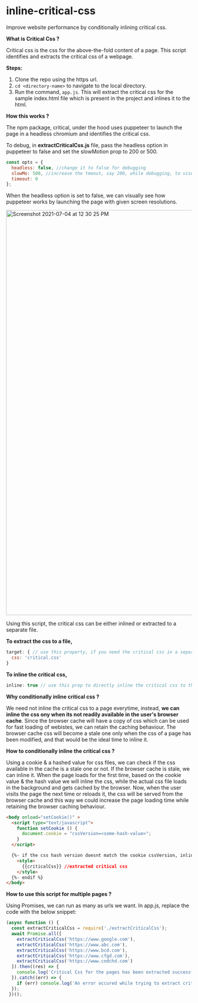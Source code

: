 # inline-critical-css
Improve website performance by conditionally inlining critical css.

**What is Critical Css ?**

Critical css is the css for the above-the-fold content of a page. This script identifies and extracts the critical css of a webpage. 

**Steps:**

1. Clone the repo using the https url.
2. `cd <directory-name>` to navigate to the local directory.
3. Run the command, `app.js`. This will extract the critical css for the sample index.html file which is present in the project and inlines it to the html.

**How this works ?**

The npm package, critical, under the hood uses puppeteer to launch the page in a headless chromium and identifies the critical css.

To debug, in **extractCriticalCss.js** file, pass the headless option in puppeteer to false and set the slowMotion prop to 200 or 500.

```javascript
const opts = {
  headless: false, //change it to false for debugging
  slowMo: 500, //increase the tmeout, say 200, while debugging, to visually see how it happens
  timeout: 0
};
```


When the headless option is set to false, we can visually see how puppeteer works by launching the page with given screen resolutions.


<img width="1096" alt="Screenshot 2021-07-04 at 12 30 25 PM" src="https://user-images.githubusercontent.com/79823203/124376266-c2ced380-dcc3-11eb-9e2b-983220b5ba8b.png">



Using this script, the critical css can be either inlined or extracted to a separate file. 

**To extract the css to a file,**

```javascript
target: { // use this property, if you need the critical css in a separate file
  css: 'critical.css'
}
```


**To inline the critical css,**

```javascript
inline: true // use this prop to directly inline the critical css to the html
```


**Why conditionally inline critical css ?**

We need not inline the critical css to a page everytime, instead, **we can inline the css ony when its not readily available in the user's browser cache**. Since the browser cache will have a copy of css which can be used for fast loading of webistes, we can retain the caching behaviour. The browser cache css will become a stale one only when the css of a page has been modified, and that would be the ideal time to inline it.


**How to conditionally inline the critical css ?**

Using a cookie & a hashed value for css files, we can check if the css available in the cache is a stale one or not. If the browser cache is stale, we can inline it. When the page loads for the first time, based on the cookie value & the hash value we will inline the css, while the actual css file loads in the background and gets cached by the browser. Now, when the user visits the page the next time or reloads it, the css will be served from the browser cache and this way we could increase the page loading time while retaining the browser caching behaviour.

```html
<body onload="setCookie()" >
  <script type="text/javascript">
    function setCookie () {
      document.cookie = "cssVersion=<some-hash-value>";
    }
  </script>

  {%- if the css hash version doesnt match the cookie cssVersion, inline it %}  {# add an if condition accordingly #}
    <style>
      {{criticalCss}} //extracted critical css
    </style>
  {%- endif %}
</body>
```


**How to use this script for multiple pages ?**

Using Promises, we can run as many as urls we want. In app.js, replace the code with the below snippet:

```javascript
(async function () {
  const extractCriticalCss = require('./extractCriticalCss');
  await Promise.all([
    extractCriticalCss('https://www.google.com'),
    extractCriticalCss('https://www.abc.com'),
    extractCriticalCss('https://www.bcd.com'),
    extractCriticalCss('https://www.cfgd.com'),
    extractCriticalCss('https://www.cndchd.com')
  ]).then((res) => {
    console.log('Critical Css for the pages has been extracted successfully !', res);
  }).catch((err) => {
    if (err) console.log('An error occured while trying to extract critical css !', err);
  });
 })();
```


